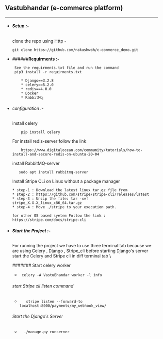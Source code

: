## Vastubhandar (e-commerce platform)
_________________________________________________________________________________________________
* ###### **Setup :-**
  clone the repo using Http -
  ```
  git clone https://github.com/nakushwah/c-commerce_demo.git
  ```
  
* ######**Requirments :-**
    ```
     See the requirments.txt file and run the command 
     pip3 install -r requirments.txt
    ```
    ```      
        * Django==3.2.8
        * celery==5.2.0
        * redis==4.0.0
        * Docker
        * RabbitMq  
    ```
* ###### configuration :- 
  install celery
  ```
      pip install celery
  ```
   For install redis-server  follow the link 
  ```
      https://www.digitalocean.com/community/tutorials/how-to-install-and-secure-redis-on-ubuntu-20-04 
   ```
  
  install RabbitMQ-server
  ```
     sudo apt install rabbitmq-server
  ```
  Install Stripe CLi on Linux without a package manager
  ```
  * step-1 : Download the latest linux tar.gz file from
  * step-2 : https://github.com/stripe/stripe-cli/releases/latest
  * step-3 : Unzip the file: tar -xvf stripe_X.X.X_linux_x86_64.tar.gz 
  * step-4 : Move ./stripe to your execution path.
  
  for other OS based syetem Follow the link : https://stripe.com/docs/stripe-cli
  ```
  
  

* ###### **Start the Project :-**
  For running the project we have to use three terminal tab because we are using Celery , Django , Stripe_cli
  before starting Django's server start the Celery and Stripe cli in diff terminal tab \
  
  ####### Start celery worker 
  * ```
     celery -A VastuBhandar worker -l info
    ```
  ###### start Stripe cli listen  command
  * ```
       stripe listen --forward-to localhost:8000/payments/my_webhook_view/
    ```
  ###### Start the Django's Server
  * ```
      ./manage.py runserver
    ```



















